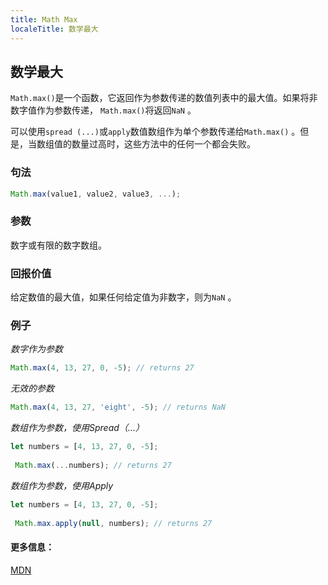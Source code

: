 ```yaml
---
title: Math Max
localeTitle: 数学最大
---
```

## 数学最大

`Math.max()`是一个函数，它返回作为参数传递的数值列表中的最大值。如果将非数字值作为参数传递， `Math.max()`将返回`NaN` 。

可以使用`spread (...)`或`apply`数值数组作为单个参数传递给`Math.max()` 。但是，当数组值的数量过高时，这些方法中的任何一个都会失败。

### 句法

```js
Math.max(value1, value2, value3, ...); 
```

### 参数

数字或有限的数字数组。

### 回报价值

给定数值的最大值，如果任何给定值为非数字，则为`NaN` 。

### 例子

_数字作为参数_

```js
Math.max(4, 13, 27, 0, -5); // returns 27 
```

_无效的参数_

```js
Math.max(4, 13, 27, 'eight', -5); // returns NaN 
```

_数组作为参数，使用Spread（...）_

```js
let numbers = [4, 13, 27, 0, -5]; 
 
 Math.max(...numbers); // returns 27 
```

_数组作为参数，使用Apply_

```js
let numbers = [4, 13, 27, 0, -5]; 
 
 Math.max.apply(null, numbers); // returns 27 
```

#### 更多信息：

[MDN](https://developer.mozilla.org/en-US/docs/Web/JavaScript/Reference/Global_Objects/Math/max)